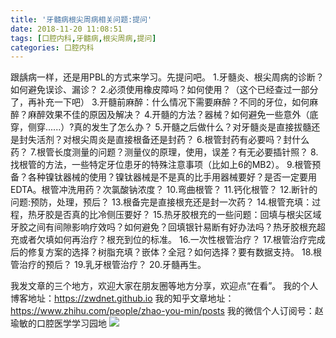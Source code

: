 ```yaml
---
title: '牙髓病根尖周病相关问题:提问'
date: 2018-11-20 11:08:51
tags: [口腔内科,牙髓病,根尖周病,提问]
categories: 口腔内科
---
```

跟龋病一样，还是用PBL的方式来学习。先提问吧。
1.牙髓炎、根尖周病的诊断？如何避免误诊、漏诊？
2.必须使用橡皮障吗？如何使用？（这个已经查过一部分了，再补充一下吧）
3.开髓前麻醉：什么情况下需要麻醉？不同的牙位，如何麻醉？麻醉效果不佳的原因及解决？
4.开髓的方法？器械？如何避免一些意外（底穿，侧穿......）?真的发生了怎么办？
5.开髓之后做什么？对牙髓炎是直接拔髓还是封失活剂？对根尖周炎是直接根备还是封药？
6.根管封药有必要吗？封什么药？
7.根管长度测量的问题？测量仪的原理，使用，误差？有无必要插针照？
8.找根管的方法，一些特定牙位患牙的特殊注意事项（比如上6的MB2）。
9.根管预备？各种镍钛器械的使用？镍钛器械是不是真的比手用器械要好？是否一定要用EDTA。根管冲洗用药？次氯酸钠浓度？
10.弯曲根管？
11.钙化根管？
12.断针的问题:预防，处理，预后？
13.根备完是直接根充还是封一次药？
14.根管充填：过程，热牙胶是否真的比冷侧压要好？
15.热牙胶根充的一些问题：回填与根尖区域牙胶之间有间隙影响疗效吗？如何避免？回填银针易断有好办法吗？热牙胶根充超充或者欠填如何再治疗？根充到位的标准。
16.一次性根管治疗？
17.根管治疗完成后的修复方案的选择？树脂充填？嵌体？全冠？如何选择？要有数据支持。
18.根管治疗的预后？
19.乳牙根管治疗？
20.牙髓再生。

我发文章的三个地方，欢迎大家在朋友圈等地方分享，欢迎点“在看”。
我的个人博客地址：https://zwdnet.github.io
我的知乎文章地址： https://www.zhihu.com/people/zhao-you-min/posts
我的微信个人订阅号：赵瑜敏的口腔医学学习园地
![](https://zymblog-1258069789.cos.ap-chengdu.myqcloud.com/other/wx.jpg)